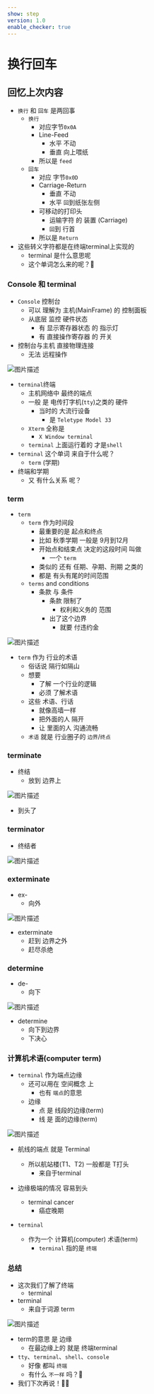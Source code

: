 ```yaml
---
show: step
version: 1.0
enable_checker: true
---
```


# 换行回车

## 回忆上次内容

- `换行` 和 `回车` 是两回事
  - `换行` 
    - 对应字节`0x0A` 
	- Line-Feed 
		- 水平 不动
		- 垂直 向上喂纸
	- 所以是 `feed`
  - `回车` 
	- 对应 字节`0x0D` 
	- Carriage-Return 
		- 垂直 不动
		- 水平 `回`到纸张左侧 
	- 可移动的打印头 
		- 运输字符 的 装置 (Carriage)
		- `回`到 行首
	- 所以是 `Return`
- 这些转义字符都是在终端terminal上实现的
	- terminal 是什么意思呢
	- 这个单词怎么来的呢？🤔

### Console 和 terminal

- `Console` 控制台
  - 可以 理解为 主机(MainFrame) 的 控制面板
  - 从底层 监控 硬件状态
    - 有 显示寄存器状态 的 指示灯
    - 有 直接操作寄存器 的 开关
- 控制台与主机 直接物理连接
  - 无法 远程操作

![图片描述](https://doc.shiyanlou.com/courses/uid1190679-20210221-1613916532296)

- `terminal`终端
  - 主机网络中 最终的端点
  - 一般 是 电传打字机(`tty`)之类的 硬件
	- 当时的 大流行设备 
		- 是 `Teletype Model 33`
  - `Xterm` 全称是 
	- `X Window terminal`
  - `terminal` 上面运行着的 才是`shell`
- `terminal` 这个单词 来自于什么呢？
	- `term` (学期)
- 终端和学期 
	- 又 有什么关系 呢？

### term

- `term`
	- `term` 作为时间段 
		- 最重要的是 起点和终点
		- 比如 秋季学期 一般是 9月到12月
		- 开始点和结束点 决定的这段时间 叫做 
			- 一个 `term`
		- 类似的 还有 任期、孕期、刑期 之类的
		- 都是 有头有尾的时间范围
	- `terms` and conditions
		- 条款 与 条件
			- 条款 限制了 
				- 权利和义务的 范围
			- 出了这个边界 
				- 就要 付违约金

![图片描述](https://doc.shiyanlou.com/courses/uid1190679-20220219-1645237994755)

- `term` 作为 行业的术语
	- 俗话说 隔行如隔山
	- 想要
		- 了解 一个行业的逻辑 
		- 必须 了解术语
	- 这些 术语、行话 
		- 就像高墙一样 
		- 把外面的人 隔开
		- 让 里面的人 沟通流畅
	- `术语` 就是 行业圈子的 `边界`/`终点`

###  terminate

- 终结
	- 放到 边界上

![图片描述](https://doc.shiyanlou.com/courses/uid1190679-20230728-1690539763469)

- 到头了

### terminator

- 终结者

![图片描述](https://doc.shiyanlou.com/courses/uid1190679-20230728-1690539922960)

### exterminate

- ex- 
	- 向外

![图片描述](https://doc.shiyanlou.com/courses/uid1190679-20230728-1690544381860)

- exterminate
	- 赶到 边界之外
	- 赶尽杀绝

### determine

- de-
	- 向下

![图片描述](https://doc.shiyanlou.com/courses/uid1190679-20230728-1690544596928)

- determine
	- 向下到边界
	- 下决心

### 计算机术语(computer term) 

- `terminal` 作为端点边缘 
	- 还可以用在 空间概念 上
		-  也有 `端点`的意思
	- 边缘
		- 点 是 线段的边缘(term)
		- 线 是 面的边缘(term)

![图片描述](https://doc.shiyanlou.com/courses/uid1190679-20230104-1672833582699)

- 航线的端点 就是 Terminal
	- 所以航站楼(T1、T2) 一般都是 T打头
		- 来自于terminal

- 边缘极端的情况 容易到头
	- terminal cancer 
		- 癌症晚期

- `terminal` 
	- 作为一个 计算机(computer) 术语(term) 
		- `terminal` 指的是 `终端`

### 总结

- 这次我们了解了终端
	- terminal
- terminal 
	- 来自于词源 term

![图片描述](https://doc.shiyanlou.com/courses/uid1190679-20230728-1690545029168)

- term的意思 是 边缘
	- 在最边缘上的 就是 终端terminal
- `tty`、`terminal`、`shell`、`console` 
	- 好像 都叫 `终端`
	- 有什么 `不一样` 吗？🤔
- 我们下次再说！👋🏻
